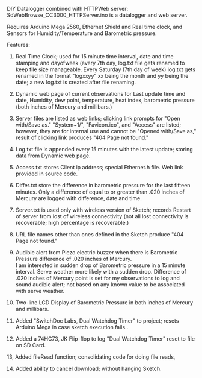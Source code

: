 DIY Datalogger combined with HTTPWeb server:  SdWebBrowse_CC3000_HTTPServer.ino is a datalogger and web server. 

Requires Arduino Mega 2560, Ethernet Shield and Real time clock, and Sensors for Humidity/Temperature and Barometric pressure.

Features:

1. Real Time Clock; used for 15 minute time interval, date and time stamping and dayofweek (every 7th day, log.txt file gets renamed to keep file size manageable. Every Saturday (7th day of week) log.txt gets renamed in the format "logxxyy” xx being the month and yy being the date; a new log.txt is created after file renaming.

2. Dynamic web page of current observations for Last update time and date, Humidity, dew point, temperature, heat index, barometric pressure (both inches of Mercury and millibars.)

3. Server files are listed as web links; clicking link prompts for "Open with/Save as." "System~1/", "Favicon.ico", and "Access" are listed; however, they are for internal use and cannot be "Opened with/Save as," result of clicking link produces "404 Page not found."

4. Log.txt file is appended every 15 minutes with the latest update; storing data from Dynamic web page.

5. Access.txt stores Client ip address; special Ethernet.h file. Web link provided in source code.

6. Differ.txt store the difference in barometric pressure for the last fifteen minutes. Only a difference of equal to or greater than .020 inches of Mercury are logged with difference, date and time.

7. Server.txt is used only with wireless version of Sketch; records Restart of server from lost of wireless connectivity (not all lost connectivity is recoverable; high percentage is recoverable.)

8. URL file names other than ones defined in the Sketch produce "404 Page not found."

9. Audible alert from Piezo electric buzzer when there is Barometric Pressure difference of .020 inches of Mercury.  
I am interested in sudden drop of Barometric pressure in a 15 minute interval. Serve weather more likely with a sudden 
drop.  Difference of .020 inches of Mercury point is set for my observations to log and sound audible alert; not based 
on any known value to be associated with serve weather.

10. Two-line LCD Display of Barometric Pressure in both inches of Mercury and millibars.
   
11. Added "SwitchDoc Labs, Dual Watchdog Timer" to project; resets Arduino Mega in case sketch execution fails..

12. Added a 74HC73, JK Flip-flop to log "Dual Watchdog Timer" reset to file on SD Card.

13,  Added fileRead function; consolidating code for doing file reads,

14.  Added ability to cancel download; without hanging Sketch.
